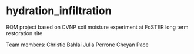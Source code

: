 # hydration_infiltration
RQM project based on CVNP soil moisture experiment at FoSTER long term restoration site

Team members:
Christie Bahlai
Julia Perrone
Cheyan Pace
